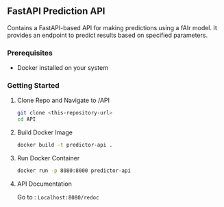 ## FastAPI Prediction API

Contains a FastAPI-based API for making predictions using a fAIr model. It provides an endpoint to predict results based on specified parameters.

### Prerequisites

- Docker installed on your system

### Getting Started

1. Clone Repo and Navigate to /API

    ```bash
    git clone <this-repository-url>
    cd API
    ```

2. Build Docker Image

    ```bash
    docker build -t predictor-api .
    ```

3. Run Docker Container

    ```bash
    docker run -p 8080:8000 predictor-api
    ```

4. API Documentation

    Go to : ```Localhost:8080/redoc```